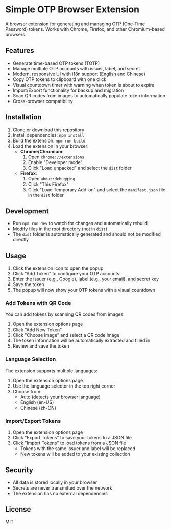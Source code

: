 # Simple OTP Browser Extension

A browser extension for generating and managing OTP (One-Time Password) tokens. Works with Chrome, Firefox, and other Chromium-based browsers.

## Features

- Generate time-based OTP tokens (TOTP)
- Manage multiple OTP accounts with issuer, label, and secret
- Modern, responsive UI with i18n support (English and Chinese)
- Copy OTP tokens to clipboard with one click
- Visual countdown timer with warning when token is about to expire
- Import/Export functionality for backup and migration
- Scan QR codes from images to automatically populate token information
- Cross-browser compatibility

## Installation

1. Clone or download this repository
2. Install dependencies: `npm install`
3. Build the extension: `npm run build`
4. Load the extension in your browser:
   - **Chrome/Chromium**: 
     1. Open `chrome://extensions`
     2. Enable "Developer mode"
     3. Click "Load unpacked" and select the `dist` folder
   - **Firefox**:
     1. Open `about:debugging`
     2. Click "This Firefox"
     3. Click "Load Temporary Add-on" and select the `manifest.json` file in the `dist` folder

## Development

- Run `npm run dev` to watch for changes and automatically rebuild
- Modify files in the root directory (not in `dist`)
- The `dist` folder is automatically generated and should not be modified directly

## Usage

1. Click the extension icon to open the popup
2. Click "Add Token" to configure your OTP accounts
3. Enter the issuer (e.g., Google), label (e.g., your email), and secret key
4. Save the token
5. The popup will now show your OTP tokens with a visual countdown

### Add Tokens with QR Code

You can add tokens by scanning QR codes from images:

1. Open the extension options page
2. Click "Add New Token"
3. Click "Choose Image" and select a QR code image
4. The token information will be automatically extracted and filled in
5. Review and save the token

### Language Selection

The extension supports multiple languages:

1. Open the extension options page
2. Use the language selector in the top right corner
3. Choose from:
   - Auto (detects your browser language)
   - English (en-US)
   - Chinese (zh-CN)

### Import/Export Tokens

1. Open the extension options page
2. Click "Export Tokens" to save your tokens to a JSON file
3. Click "Import Tokens" to load tokens from a JSON file
   - Tokens with the same issuer and label will be replaced
   - New tokens will be added to your existing collection

## Security

- All data is stored locally in your browser
- Secrets are never transmitted over the network
- The extension has no external dependencies

## License

MIT